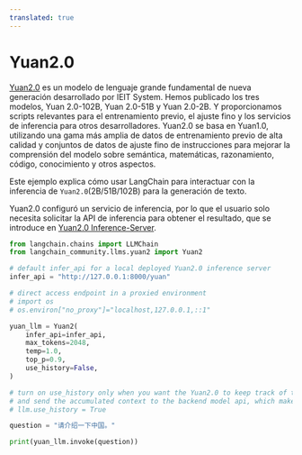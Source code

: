 ```yaml
---
translated: true
---
```


# Yuan2.0

[Yuan2.0](https://github.com/IEIT-Yuan/Yuan-2.0) es un modelo de lenguaje grande fundamental de nueva generación desarrollado por IEIT System. Hemos publicado los tres modelos, Yuan 2.0-102B, Yuan 2.0-51B y Yuan 2.0-2B. Y proporcionamos scripts relevantes para el entrenamiento previo, el ajuste fino y los servicios de inferencia para otros desarrolladores. Yuan2.0 se basa en Yuan1.0, utilizando una gama más amplia de datos de entrenamiento previo de alta calidad y conjuntos de datos de ajuste fino de instrucciones para mejorar la comprensión del modelo sobre semántica, matemáticas, razonamiento, código, conocimiento y otros aspectos.

Este ejemplo explica cómo usar LangChain para interactuar con la inferencia de `Yuan2.0`(2B/51B/102B) para la generación de texto.

Yuan2.0 configuró un servicio de inferencia, por lo que el usuario solo necesita solicitar la API de inferencia para obtener el resultado, que se introduce en [Yuan2.0 Inference-Server](https://github.com/IEIT-Yuan/Yuan-2.0/blob/main/docs/inference_server.md).

```python
from langchain.chains import LLMChain
from langchain_community.llms.yuan2 import Yuan2
```

```python
# default infer_api for a local deployed Yuan2.0 inference server
infer_api = "http://127.0.0.1:8000/yuan"

# direct access endpoint in a proxied environment
# import os
# os.environ["no_proxy"]="localhost,127.0.0.1,::1"

yuan_llm = Yuan2(
    infer_api=infer_api,
    max_tokens=2048,
    temp=1.0,
    top_p=0.9,
    use_history=False,
)

# turn on use_history only when you want the Yuan2.0 to keep track of the conversation history
# and send the accumulated context to the backend model api, which make it stateful. By default it is stateless.
# llm.use_history = True
```

```python
question = "请介绍一下中国。"
```

```python
print(yuan_llm.invoke(question))
```
